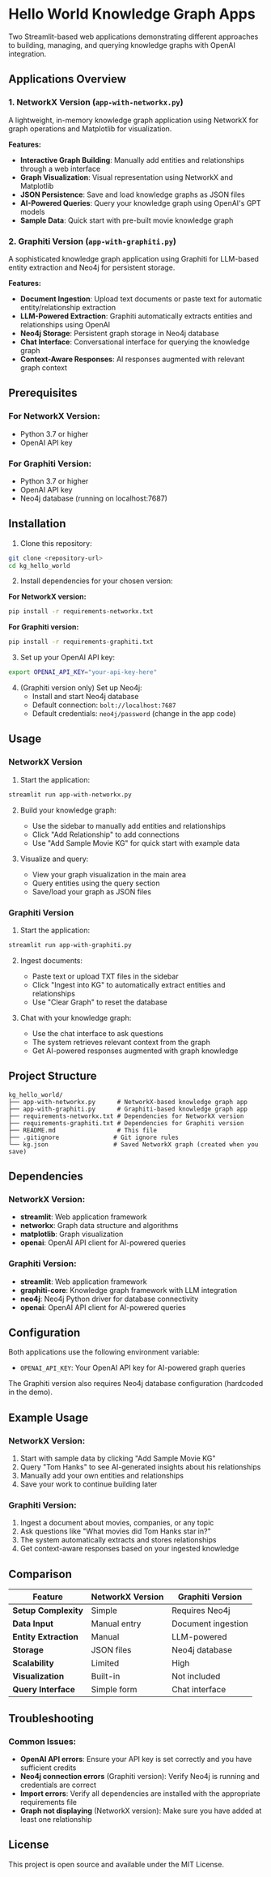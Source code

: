 # Hello World Knowledge Graph Apps

Two Streamlit-based web applications demonstrating different approaches to building, managing, and querying knowledge graphs with OpenAI integration.

## Applications Overview

### 1. NetworkX Version (`app-with-networkx.py`)
A lightweight, in-memory knowledge graph application using NetworkX for graph operations and Matplotlib for visualization.

**Features:**
- **Interactive Graph Building**: Manually add entities and relationships through a web interface
- **Graph Visualization**: Visual representation using NetworkX and Matplotlib
- **JSON Persistence**: Save and load knowledge graphs as JSON files
- **AI-Powered Queries**: Query your knowledge graph using OpenAI's GPT models
- **Sample Data**: Quick start with pre-built movie knowledge graph

### 2. Graphiti Version (`app-with-graphiti.py`)
A sophisticated knowledge graph application using Graphiti for LLM-based entity extraction and Neo4j for persistent storage.

**Features:**
- **Document Ingestion**: Upload text documents or paste text for automatic entity/relationship extraction
- **LLM-Powered Extraction**: Graphiti automatically extracts entities and relationships using OpenAI
- **Neo4j Storage**: Persistent graph storage in Neo4j database
- **Chat Interface**: Conversational interface for querying the knowledge graph
- **Context-Aware Responses**: AI responses augmented with relevant graph context

## Prerequisites

### For NetworkX Version:
- Python 3.7 or higher
- OpenAI API key

### For Graphiti Version:
- Python 3.7 or higher
- OpenAI API key
- Neo4j database (running on localhost:7687)

## Installation

1. Clone this repository:
```bash
git clone <repository-url>
cd kg_hello_world
```

2. Install dependencies for your chosen version:

**For NetworkX version:**
```bash
pip install -r requirements-networkx.txt
```

**For Graphiti version:**
```bash
pip install -r requirements-graphiti.txt
```

3. Set up your OpenAI API key:
```bash
export OPENAI_API_KEY="your-api-key-here"
```

4. (Graphiti version only) Set up Neo4j:
   - Install and start Neo4j database
   - Default connection: `bolt://localhost:7687`
   - Default credentials: `neo4j/password` (change in the app code)

## Usage

### NetworkX Version

1. Start the application:
```bash
streamlit run app-with-networkx.py
```

2. Build your knowledge graph:
   - Use the sidebar to manually add entities and relationships
   - Click "Add Relationship" to add connections
   - Use "Add Sample Movie KG" for quick start with example data

3. Visualize and query:
   - View your graph visualization in the main area
   - Query entities using the query section
   - Save/load your graph as JSON files

### Graphiti Version

1. Start the application:
```bash
streamlit run app-with-graphiti.py
```

2. Ingest documents:
   - Paste text or upload TXT files in the sidebar
   - Click "Ingest into KG" to automatically extract entities and relationships
   - Use "Clear Graph" to reset the database

3. Chat with your knowledge graph:
   - Use the chat interface to ask questions
   - The system retrieves relevant context from the graph
   - Get AI-powered responses augmented with graph knowledge

## Project Structure

```
kg_hello_world/
├── app-with-networkx.py      # NetworkX-based knowledge graph app
├── app-with-graphiti.py      # Graphiti-based knowledge graph app
├── requirements-networkx.txt # Dependencies for NetworkX version
├── requirements-graphiti.txt # Dependencies for Graphiti version
├── README.md                 # This file
├── .gitignore               # Git ignore rules
└── kg.json                  # Saved NetworkX graph (created when you save)
```

## Dependencies

### NetworkX Version:
- **streamlit**: Web application framework
- **networkx**: Graph data structure and algorithms
- **matplotlib**: Graph visualization
- **openai**: OpenAI API client for AI-powered queries

### Graphiti Version:
- **streamlit**: Web application framework
- **graphiti-core**: Knowledge graph framework with LLM integration
- **neo4j**: Neo4j Python driver for database connectivity
- **openai**: OpenAI API client for AI-powered queries

## Configuration

Both applications use the following environment variable:
- `OPENAI_API_KEY`: Your OpenAI API key for AI-powered graph queries

The Graphiti version also requires Neo4j database configuration (hardcoded in the demo).

## Example Usage

### NetworkX Version:
1. Start with sample data by clicking "Add Sample Movie KG"
2. Query "Tom Hanks" to see AI-generated insights about his relationships
3. Manually add your own entities and relationships
4. Save your work to continue building later

### Graphiti Version:
1. Ingest a document about movies, companies, or any topic
2. Ask questions like "What movies did Tom Hanks star in?"
3. The system automatically extracts and stores relationships
4. Get context-aware responses based on your ingested knowledge

## Comparison

| Feature | NetworkX Version | Graphiti Version |
|---------|------------------|------------------|
| **Setup Complexity** | Simple | Requires Neo4j |
| **Data Input** | Manual entry | Document ingestion |
| **Entity Extraction** | Manual | LLM-powered |
| **Storage** | JSON files | Neo4j database |
| **Scalability** | Limited | High |
| **Visualization** | Built-in | Not included |
| **Query Interface** | Simple form | Chat interface |

## Troubleshooting

### Common Issues:
- **OpenAI API errors**: Ensure your API key is set correctly and you have sufficient credits
- **Neo4j connection errors** (Graphiti version): Verify Neo4j is running and credentials are correct
- **Import errors**: Verify all dependencies are installed with the appropriate requirements file
- **Graph not displaying** (NetworkX version): Make sure you have added at least one relationship

## License

This project is open source and available under the MIT License.
